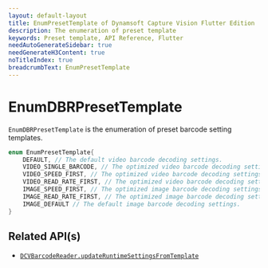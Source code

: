 ```yaml
---
layout: default-layout
title: EnumPresetTemplate of Dynamsoft Capture Vision Flutter Edition
description: The enumeration of preset template
keywords: Preset template, API Reference, Flutter
needAutoGenerateSidebar: true
needGenerateH3Content: true
noTitleIndex: true
breadcrumbText: EnumPresetTemplate
---
```


# EnumDBRPresetTemplate

`EnumDBRPresetTemplate` is the enumeration of preset barcode setting templates.

```dart
enum EnumPresetTemplate{
    DEFAULT, // The default video barcode decoding settings.
    VIDEO_SINGLE_BARCODE, // The optimized video barcode decoding settings for single barcode decoding.
    VIDEO_SPEED_FIRST, // The optimized video barcode decoding settings when speed is prioritized.
    VIDEO_READ_RATE_FIRST, // The optimized video barcode decoding settings when read-rate is prioritized.
    IMAGE_SPEED_FIRST, // The optimized image barcode decoding settings when speed is prioritized.
    IMAGE_READ_RATE_FIRST, // The optimized image barcode decoding settings when read-rate is prioritized.
    IMAGE_DEFAULT // The default image barcode decoding settings.
}
```

## Related API(s)

- [`DCVBarcodeReader.updateRuntimeSettingsFromTemplate`](barcode-reader.md#updateruntimesettingsfromtemplate)
